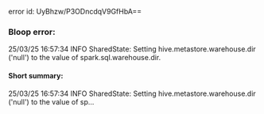 error id: UyBhzw/P3ODncdqV9GfHbA==
### Bloop error:

25/03/25 16:57:34 INFO SharedState: Setting hive.metastore.warehouse.dir ('null') to the value of spark.sql.warehouse.dir.
#### Short summary: 

25/03/25 16:57:34 INFO SharedState: Setting hive.metastore.warehouse.dir ('null') to the value of sp...